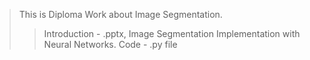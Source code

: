 >This is Diploma Work about Image Segmentation.
>>Introduction - .pptx, Image Segmentation Implementation with Neural Networks.
>>Code - .py file
